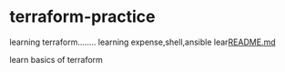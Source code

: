 # terraform-practice
learning terraform........
learning expense,shell,ansible
lear[README.md](README.md)

learn basics of terraform